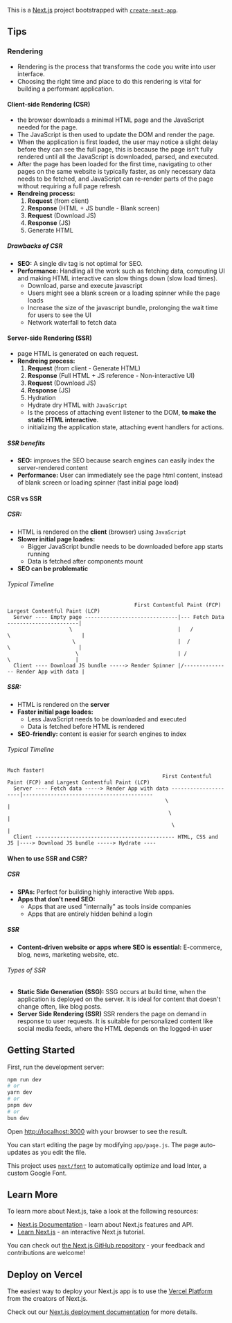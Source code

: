 This is a [Next.js](https://nextjs.org/) project bootstrapped with [`create-next-app`](https://github.com/vercel/next.js/tree/canary/packages/create-next-app).

## Tips

### Rendering

- Rendering is the process that transforms the code you write into user interface.
- Choosing the right time and place to do this rendering is vital for building a performant application.

#### Client-side Rendering (CSR)

- the browser downloads a minimal HTML page and the JavaScript needed for the page.
- The JavaScript is then used to update the DOM and render the page.
- When the application is first loaded, the user may notice a slight delay before they can see the full page, this is because the page isn't fully rendered until all the JavaScript is downloaded, parsed, and executed.
- After the page has been loaded for the first time, navigating to other pages on the same website is typically faster, as only necessary data needs to be fetched, and JavaScript can re-render parts of the page without requiring a full page refresh.
- **Rendreing process:**
  1. **Request** (from client)
  2. **Response** (HTML + JS bundle - Blank screen)
  3. **Request** (Download JS)
  4. **Response** (JS)
  5. Generate HTML

##### Drawbacks of CSR

- **SEO:** A single div tag is not optimal for SEO.
- **Performance:** Handling all the work such as fetching data, computing UI and making HTML interactive can slow things down (slow load times).
  - Download, parse and execute javascript
  - Users might see a blank screen or a loading spinner while the page loads
  - Increase the size of the javascript bundle, prolonging the wait time for users to see the UI
  - Network waterfall to fetch data

#### Server-side Rendering (SSR)

- page HTML is generated on each request.
- **Rendreing process:**
  1. **Request** (from client - Generate HTML)
  2. **Response** (Full HTML + JS reference - Non-interactive UI)
  3. **Request** (Download JS)
  4. **Response** (JS)
  5. Hydration
    - Hydrate dry HTML with `JavaScript`
    - Is the process of attaching event listener to the DOM, **to make the static HTML interactive**.
    - initializing the application state, attaching event handlers for actions.

##### SSR benefits

- **SEO:** improves the SEO because search engines can easily index the server-rendered content
- **Performance:** User can immediately see the page html content, instead of blank screen or loading spinner (fast initial page load)

#### CSR vs SSR

##### CSR:

- HTML is rendered on the **client** (browser) using `JavaScript`
- **Slower initial page loades:**
  - Bigger JavaScript bundle needs to be downloaded before app starts running
  - Data is fetched after components mount
- **SEO can be problematic**

###### Typical Timeline

```
                                         First Contentful Paint (FCP)             Largest Contentful Paint (LCP)
  Server ---- Empty page ------------------------------|--- Fetch Data -----------------------|
                    \                                  |   /          \                       |
                     \                                 |  /            \                      |
                      \                                | /              \                     |
  Client ---- Download JS bundle -----> Render Spinner |/--------------- Render App with data |
```

##### SSR:

- HTML is rendered on the **server**
- **Faster initial page loades:**
  - Less JavaScript needs to be downloaded and executed
  - Data is fetched before HTML is rendered
- **SEO-friendly:** content is easier for search engines to index

###### Typical Timeline

```
Much faster!
                                                  First Contentful Paint (FCP) and Largest Contentful Paint (LCP)
  Server ---- Fetch data -----> Render App with data ---------------------|------------------------------------------
                                                   \                      |
                                                    \                     |
                                                     \                    |
  Client --------------------------------------------- HTML, CSS and JS |----> Download JS bundle -----> Hydrate ----
```

#### When to use SSR and CSR?

##### CSR

- **SPAs:** Perfect for building highly interactive Web apps.
- **Apps that don't need SEO:**
  - Apps that are used "internally" as tools inside companies
  - Apps that are entirely hidden behind a login

##### SSR

- **Content-driven website or apps where SEO is essential:** E-commerce, blog, news, marketing website, etc.

###### Types of SSR

- **Static Side Generation (SSG):** SSG occurs at build time, when the application is deployed on the server. It is ideal for content that doesn't change often, like blog posts.
- **Server Side Rendering (SSR)** SSR renders the page on demand in response to user requests. It is suitable for personalized content like social media feeds, where the HTML depends on the logged-in user

## Getting Started

First, run the development server:

```bash
npm run dev
# or
yarn dev
# or
pnpm dev
# or
bun dev
```

Open [http://localhost:3000](http://localhost:3000) with your browser to see the result.

You can start editing the page by modifying `app/page.js`. The page auto-updates as you edit the file.

This project uses [`next/font`](https://nextjs.org/docs/basic-features/font-optimization) to automatically optimize and load Inter, a custom Google Font.

## Learn More

To learn more about Next.js, take a look at the following resources:

- [Next.js Documentation](https://nextjs.org/docs) - learn about Next.js features and API.
- [Learn Next.js](https://nextjs.org/learn) - an interactive Next.js tutorial.

You can check out [the Next.js GitHub repository](https://github.com/vercel/next.js/) - your feedback and contributions are welcome!

## Deploy on Vercel

The easiest way to deploy your Next.js app is to use the [Vercel Platform](https://vercel.com/new?utm_medium=default-template&filter=next.js&utm_source=create-next-app&utm_campaign=create-next-app-readme) from the creators of Next.js.

Check out our [Next.js deployment documentation](https://nextjs.org/docs/deployment) for more details.
